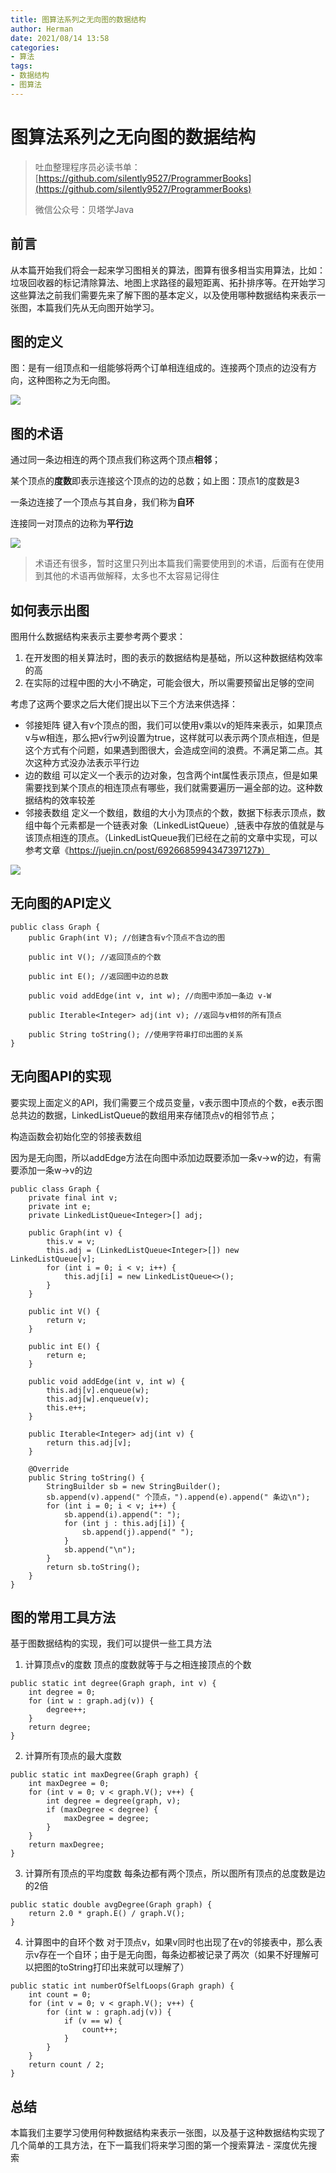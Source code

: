 ```yaml
---
title: 图算法系列之无向图的数据结构
author: Herman
date: 2021/08/14 13:58
categories:
- 算法
tags:
- 数据结构
- 图算法
---
```


# 图算法系列之无向图的数据结构

> 吐血整理程序员必读书单：[https://github.com/silently9527/ProgrammerBooks](https://github.com/silently9527/ProgrammerBooks)
>
> 微信公众号：贝塔学Java


## 前言
从本篇开始我们将会一起来学习图相关的算法，图算有很多相当实用算法，比如：垃圾回收器的标记清除算法、地图上求路径的最短距离、拓扑排序等。在开始学习这些算法之前我们需要先来了解下图的基本定义，以及使用哪种数据结构来表示一张图，本篇我们先从无向图开始学习。

## 图的定义
图：是有一组顶点和一组能够将两个订单相连组成的。连接两个顶点的边没有方向，这种图称之为无向图。

![](https://p3-juejin.byteimg.com/tos-cn-i-k3u1fbpfcp/400c87ea10024c17b69d2ed19c64aec1~tplv-k3u1fbpfcp-zoom-1.image)

## 图的术语
通过同一条边相连的两个顶点我们称这两个顶点**相邻**；

某个顶点的**度数**即表示连接这个顶点的边的总数；如上图：顶点1的度数是3

一条边连接了一个顶点与其自身，我们称为**自环**

连接同一对顶点的边称为**平行边**

![](https://p3-juejin.byteimg.com/tos-cn-i-k3u1fbpfcp/c3740af4054646f19bdbf7f82c4436b0~tplv-k3u1fbpfcp-zoom-1.image)

> 术语还有很多，暂时这里只列出本篇我们需要使用到的术语，后面有在使用到其他的术语再做解释，太多也不太容易记得住

## 如何表示出图
图用什么数据结构来表示主要参考两个要求：
1. 在开发图的相关算法时，图的表示的数据结构是基础，所以这种数据结构效率的高
2. 在实际的过程中图的大小不确定，可能会很大，所以需要预留出足够的空间

考虑了这两个要求之后大佬们提出以下三个方法来供选择：
* 邻接矩阵
  键入有v个顶点的图，我们可以使用v乘以v的矩阵来表示，如果顶点v与w相连，那么把v行w列设置为true，这样就可以表示两个顶点相连，但是这个方式有个问题，如果遇到图很大，会造成空间的浪费。不满足第二点。其次这种方式没办法表示平行边
* 边的数组
  可以定义一个表示的边对象，包含两个int属性表示顶点，但是如果需要找到某个顶点的相连顶点有哪些，我们就需要遍历一遍全部的边。这种数据结构的效率较差
* 邻接表数组
  定义一个数组，数组的大小为顶点的个数，数据下标表示顶点，数组中每个元素都是一个链表对象（LinkedListQueue）,链表中存放的值就是与该顶点相连的顶点。（LinkedListQueue我们已经在之前的文章中实现，可以参考文章《https://juejin.cn/post/6926685994347397127》）

![](https://p3-juejin.byteimg.com/tos-cn-i-k3u1fbpfcp/dee81e6b35d142ca9df1cadb833e6acd~tplv-k3u1fbpfcp-zoom-1.image)


## 无向图的API定义

```
public class Graph {
    public Graph(int V); //创建含有v个顶点不含边的图
    
    public int V(); //返回顶点的个数
    
    public int E(); //返回图中边的总数
    
    public void addEdge(int v, int w); //向图中添加一条边 v-W 
        
    public Iterable<Integer> adj(int v); //返回与v相邻的所有顶点
    
    public String toString(); //使用字符串打印出图的关系
}

```

## 无向图API的实现
要实现上面定义的API，我们需要三个成员变量，v表示图中顶点的个数，e表示图总共边的数据，LinkedListQueue的数组用来存储顶点v的相邻节点；

构造函数会初始化空的邻接表数组

因为是无向图，所以addEdge方法在向图中添加边既要添加一条v->w的边，有需要添加一条w->v的边

```
public class Graph {
    private final int v;
    private int e;
    private LinkedListQueue<Integer>[] adj;

    public Graph(int v) {
        this.v = v;
        this.adj = (LinkedListQueue<Integer>[]) new LinkedListQueue[v];
        for (int i = 0; i < v; i++) {
            this.adj[i] = new LinkedListQueue<>();
        }
    }

    public int V() {
        return v;
    }

    public int E() {
        return e;
    }

    public void addEdge(int v, int w) {
        this.adj[v].enqueue(w);
        this.adj[w].enqueue(v);
        this.e++;
    }

    public Iterable<Integer> adj(int v) {
        return this.adj[v];
    }

    @Override
    public String toString() {
        StringBuilder sb = new StringBuilder();
        sb.append(v).append(" 个顶点，").append(e).append(" 条边\n");
        for (int i = 0; i < v; i++) {
            sb.append(i).append(": ");
            for (int j : this.adj[i]) {
                sb.append(j).append(" ");
            }
            sb.append("\n");
        }
        return sb.toString();
    }
}
```


## 图的常用工具方法

基于图数据结构的实现，我们可以提供一些工具方法

1. 计算顶点v的度数
   顶点的度数就等于与之相连接顶点的个数

```
public static int degree(Graph graph, int v) {
    int degree = 0;
    for (int w : graph.adj(v)) {
        degree++;
    }
    return degree;
}
```

2. 计算所有顶点的最大度数

```
public static int maxDegree(Graph graph) {
    int maxDegree = 0;
    for (int v = 0; v < graph.V(); v++) {
        int degree = degree(graph, v);
        if (maxDegree < degree) {
            maxDegree = degree;
        }
    }
    return maxDegree;
}
```

3. 计算所有顶点的平均度数
   每条边都有两个顶点，所以图所有顶点的总度数是边的2倍

```
public static double avgDegree(Graph graph) {
    return 2.0 * graph.E() / graph.V();
}
```

4. 计算图中的自环个数
   对于顶点v，如果v同时也出现了在v的邻接表中，那么表示v存在一个自环；由于是无向图，每条边都被记录了两次（如果不好理解可以把图的toString打印出来就可以理解了）

```
public static int numberOfSelfLoops(Graph graph) {
    int count = 0;
    for (int v = 0; v < graph.V(); v++) {
        for (int w : graph.adj(v)) {
            if (v == w) {
                count++;
            }
        }
    }
    return count / 2;
}
```


## 总结
本篇我们主要学习使用何种数据结构来表示一张图，以及基于这种数据结构实现了几个简单的工具方法，在下一篇我们将来学习图的第一个搜索算法 - 深度优先搜索

